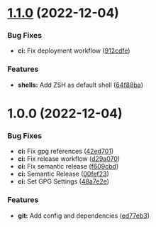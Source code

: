 # [1.1.0](https://github.com/roalcantara/cockpit/compare/v1.0.0...v1.1.0) (2022-12-04)


### Bug Fixes

* **ci:** Fix deployment workflow ([912cdfe](https://github.com/roalcantara/cockpit/commit/912cdfe5032846b7189312d26d55b61852441899))


### Features

* **shells:** Add ZSH as default shell ([64f88ba](https://github.com/roalcantara/cockpit/commit/64f88ba0ca5c9ae141dc88743997a54e31672ed9))

# 1.0.0 (2022-12-04)


### Bug Fixes

* **ci:** Fix gpg references ([42ed701](https://github.com/roalcantara/cockpit/commit/42ed7016901d1a709f4101da13f011cf9fa966cf))
* **ci:** Fix release workflow ([d29a070](https://github.com/roalcantara/cockpit/commit/d29a070bc19e5cf01e1cf8afaad5b60a76dfbcc8))
* **ci:** Fix semantic release ([f609cbd](https://github.com/roalcantara/cockpit/commit/f609cbd63170c766dae8bce96b27b0c110a86886))
* **ci:** Semantic Release ([00fef23](https://github.com/roalcantara/cockpit/commit/00fef23dcfc12a1e54085af1814d07de96700ca6))
* **ci:** Set GPG Settings ([48a7e2e](https://github.com/roalcantara/cockpit/commit/48a7e2ebb1e81520dbd8f1e8b9a27746b3c4ce34))


### Features

* **git:** Add config and dependencies ([ed77eb3](https://github.com/roalcantara/cockpit/commit/ed77eb32602850da310974a01c456ed02d29176f))

